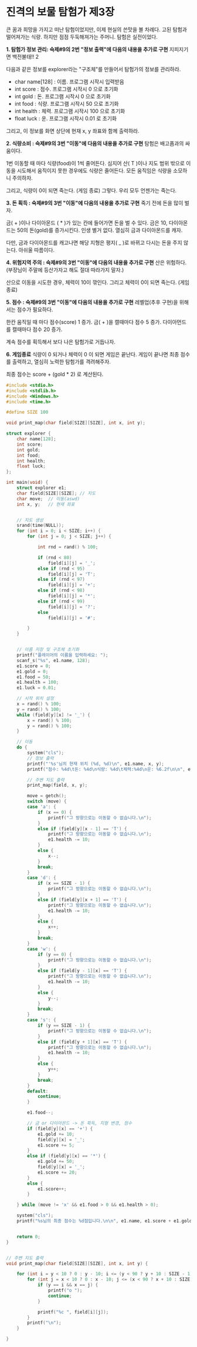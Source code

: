 # 진격의 보물 탐험가 제**3**장


큰 꿈과 희망을 가지고 떠난 탐험이었지만, 이제 현실의 쓴맛을 볼 차례다.
고된 탐험과 떨어져가는 식량. 하지만 점점 두둑해져가는 주머니.
탐험은 실전이었다.

**1. 탐험가 정보 관리: 숙제#9의 2번 "정보 출력"에 다음의 내용을 추가로 구현**
지피지기면 백전불태!! 2

다음과 같은 정보를 explorer라는 "구조체"를 만들어서 탐험가의 정보를 관리하라.
- char name[128] : 이름. 프로그램 시작시 입력받음
- int score : 점수. 프로그램 시작시 0 으로 초기화
- int gold : 돈. 프로그램 시작시 0 으로 초기화
- int food : 식량. 프로그램 시작시 50 으로 초기화
- int health : 체력. 프로그램 시작시 100 으로 초기화
- float luck : 운. 프로그램 시작시 0.01 로 초기화

그리고, 이 정보를 화면 상단에 현재 x, y 좌표와 함께 출력하라.




**2. 식량소비 : 숙제#9의 3번 "이동"에 다음의 내용을 추가로 구현**
탐험은 배고픔과의 싸움이다.

1번 이동할 때 마다 식량(food)이 1씩 줄어든다. 
심지어 산( T )이나 지도 범위 밖으로 이동을 시도해서 움직이지 못한 경우에도 식량은 줄어든다.
모든 움직임은 식량을 소모하니 주의하자.

그리고, 식량이 0이 되면 죽는다. (게임 종료)
그렇다. 우리 모두 언젠가는 죽는다.




**3. 돈 획득 : 숙제#9의 3번 "이동"에 다음의 내용을 추가로 구현**
죽기 전에 돈을 많이 벌자.

금( + )이나 다이아몬드 ( * )가 있는 칸에 들어가면 돈을 벌 수 있다. 
금은 10, 다이아몬드는 50의 돈(gold)를 증가시킨다. 
인생 별거 없다. 열심히 금과 다이아몬드를 캐자.

다만, 금과 다이아몬드를 캐고나면 해당 지형은 평지( _ )로 바뀌고 다시는 돈을 주지 않는다.
아쉬울 따름이다.



**4. 위험지역 주의 : 숙제#9의 3번 "이동"에 다음의 내용을 추가로 구현**
산은 위험하다. 
(부장님이 주말에 등산가자고 해도 절대 따라가지 말자.)

산으로 이동을 시도한 경우, 체력이 10이 깎인다. 
그리고 체력이 0이 되면 죽는다. (게임 종료)




**5. 점수 : 숙제#9의 3번 "이동"에 다음의 내용을 추가로 구현**
레벨업(추후 구현)을 위해서는 점수가 필요하다.

한칸 움직일 때 마다 점수(score) 1 증가.
금( + )을 캘때마다 점수 5 증가. 
다이아먼드를 캘때마다 점수 20 증가.

계속 점수를 획득해서 보다 나은 탐험가로 거듭나자.



**6. 게임종료**
식량이 0 되거나 체력이 0 이 되면 게임은 끝난다. 
게임이 끝나면 최종 점수를 출력하고, 열심히 노력한 탐험가를 격려해주자.

최종 점수는 score + (gold * 2) 로 계산된다.




```c
#include <stdio.h>
#include <stdlib.h>
#include <Windows.h>
#include <time.h>

#define SIZE 100

void print_map(char field[SIZE][SIZE], int x, int y);

struct explorer {
	char name[128];
	int score;
	int gold;
	int food;
	int health;
	float luck;
};

int main(void) {
	struct explorer e1;
	char field[SIZE][SIZE];	// 지도
	char move;	// 이동(aswd)
	int x, y;	// 현재 좌표


	// 지도 생성
	srand(time(NULL));
	for (int i = 0; i < SIZE; i++) {
		for (int j = 0; j < SIZE; j++) {

			int rnd = rand() % 100;

			if (rnd < 80)
				field[i][j] = '_';
			else if (rnd < 95)
				field[i][j] = 'T';
			else if (rnd < 97)
				field[i][j] = '+';
			else if (rnd < 98)
				field[i][j] = '*';
			else if (rnd < 99)
				field[i][j] = '?';
			else
				field[i][j] = '#';

		}
	}


	// 이름 저장 및 구조체 초기화
	printf("플레이어의 이름을 입력하세요: ");
	scanf_s("%s", e1.name, 128);
	e1.score = 0;
	e1.gold = 0;
	e1.food = 50;
	e1.health = 100;
	e1.luck = 0.01;

	// 시작 위치 설정
	x = rand() % 100;
	y = rand() % 100;
	while (field[y][x] != '_') {
		x = rand() % 100;
		y = rand() % 100;
	}

	// 이동
	do {
		system("cls");
		// 정보 출력
		printf("'%s'님의 현재 위치 (%d, %d)\n", e1.name, x, y);
		printf("점수: %4d\t돈: %4d\n식량: %4d\t체력:%4d\n운: %6.2f\n\n", e1.score, e1.gold, e1.food, e1.health, e1.luck);

		// 주변 지도 출력
		print_map(field, x, y);

		move = getch();
		switch (move) {
		case 'a': {
			if (x == 0) {
				printf("그 방향으로는 이동할 수 없습니다.\n");
			}
			else if (field[y][x - 1] == 'T') {
				printf("그 방향으로는 이동할 수 없습니다.\n");
				e1.health -= 10;
			}
			else {
				x--;
			}
			break;
		}
		case 'd': {
			if (x == SIZE - 1) {
				printf("그 방향으로는 이동할 수 없습니다.\n");
			}
			else if (field[y][x + 1] == 'T') {
				printf("그 방향으로는 이동할 수 없습니다.\n");
				e1.health -= 10;
			}
			else {
				x++;
			}
			break;
		}
		case 'w': {
			if (y == 0) {
				printf("그 방향으로는 이동할 수 없습니다.\n");
			}
			else if (field[y - 1][x] == 'T') {
				printf("그 방향으로는 이동할 수 없습니다.\n");
				e1.health -= 10;
			}
			else {
				y--;
			}
			break;
		}
		case 's': {
			if (y == SIZE - 1) {
				printf("그 방향으로는 이동할 수 없습니다.\n");
			}
			else if (field[y + 1][x] == 'T') {
				printf("그 방향으로는 이동할 수 없습니다.\n");
				e1.health -= 10;
			}
			else {
				y++;
			}
			break;
		}
		default:
			continue;
		}

		e1.food--;

		// 금 or 다이아몬드 -> 돈 획득, 지형 변경, 점수
		if (field[y][x] == '+') {
			e1.gold += 10;
			field[y][x] = '_';
			e1.score += 5;
		}
		else if (field[y][x] == '*') {
			e1.gold += 50;
			field[y][x] = '_';
			e1.score += 20;
		}
		else {
			e1.score++;
		}

	} while (move != 'x' && e1.food > 0 && e1.health > 0);

	system("cls");
	printf("%s님의 최종 점수는 %d점입니다.\n\n", e1.name, e1.score + e1.gold * 2);


	return 0;
}


// 주변 지도 출력
void print_map(char field[SIZE][SIZE], int x, int y) {

	for (int i = y < 10 ? 0 : y - 10; i <= (y < 90 ? y + 10 : SIZE - 1); i++) {
		for (int j = x < 10 ? 0 : x - 10; j <= (x < 90 ? x + 10 : SIZE - 1); j++) {
			if (y == i && x == j) {
				printf("o ");
				continue;
			}

			printf("%c ", field[i][j]);
		}
		printf("\n");
	}

}
```

